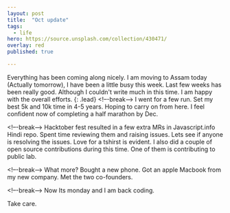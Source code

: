 ```yaml
---
layout: post
title:  "Oct update"
tags:
  - life
hero: https://source.unsplash.com/collection/430471/
overlay: red
published: true

---
```

Everything has been coming along nicely. I am moving to Assam today (Actually tomorrow), I have been a little busy this week. Last few weeks has been really good. Although I couldn't write much in this time. I am happy with the overall efforts.
{: .lead}
<!–-break-–>
I went for a few run. Set my best 5k and 10k time in 4-5 years. Hoping to carry on from here. I feel confident now of completing a half marathon by Dec.

<!–-break-–>
Hacktober fest resulted in a few extra MRs in Javascript.info Hindi repo. Spent time reviewing them and raising issues. Lets see if anyone is resolving the issues. Love for a tshirst is evident. I also did a couple of open source contributions during this time. One of them is contributing to public lab.

<!–-break-–>
What more? Bought a new phone. Got an apple Macbook from my new company. Met the two co-founders. 

<!–-break-–>
Now Its monday and I am back coding.

Take care.
